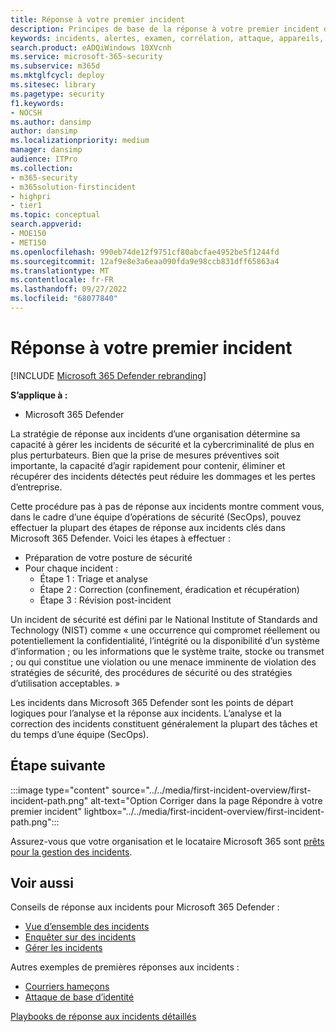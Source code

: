 ```yaml
---
title: Réponse à votre premier incident
description: Principes de base de la réponse à votre premier incident dans Microsoft 365 Defender.
keywords: incidents, alertes, examen, corrélation, attaque, appareils, utilisateurs, identités, identité, boîte aux lettres, e-mail, 365, microsoft, m365, réponse aux incidents, cyberattaque, auto-étude, montée en puissance, montée en puissance, intégration, répondeur d’incident
search.product: eADQiWindows 10XVcnh
ms.service: microsoft-365-security
ms.subservice: m365d
ms.mktglfcycl: deploy
ms.sitesec: library
ms.pagetype: security
f1.keywords:
- NOCSH
ms.author: dansimp
author: dansimp
ms.localizationpriority: medium
manager: dansimp
audience: ITPro
ms.collection:
- m365-security
- m365solution-firstincident
- highpri
- tier1
ms.topic: conceptual
search.appverid:
- MOE150
- MET150
ms.openlocfilehash: 990eb74de12f9751cf80abcfae4952be5f1244fd
ms.sourcegitcommit: 12af9e8e3a6eaa090fda9e98ccb831dff65863a4
ms.translationtype: MT
ms.contentlocale: fr-FR
ms.lasthandoff: 09/27/2022
ms.locfileid: "68077840"
---
```

# <a name="responding-to-your-first-incident"></a>Réponse à votre premier incident

[!INCLUDE [Microsoft 365 Defender rebranding](../includes/microsoft-defender.md)]

**S’applique à :**
- Microsoft 365 Defender

La stratégie de réponse aux incidents d’une organisation détermine sa capacité à gérer les incidents de sécurité et la cybercriminalité de plus en plus perturbateurs. Bien que la prise de mesures préventives soit importante, la capacité d’agir rapidement pour contenir, éliminer et récupérer des incidents détectés peut réduire les dommages et les pertes d’entreprise.

Cette procédure pas à pas de réponse aux incidents montre comment vous, dans le cadre d’une équipe d’opérations de sécurité (SecOps), pouvez effectuer la plupart des étapes de réponse aux incidents clés dans Microsoft 365 Defender. Voici les étapes à effectuer :

- Préparation de votre posture de sécurité
- Pour chaque incident :
  - Étape 1 : Triage et analyse
  - Étape 2 : Correction (confinement, éradication et récupération)
  - Étape 3 : Révision post-incident

Un incident de sécurité est défini par le National Institute of Standards and Technology (NIST) comme « une occurrence qui compromet réellement ou potentiellement la confidentialité, l’intégrité ou la disponibilité d’un système d’information ; ou les informations que le système traite, stocke ou transmet ; ou qui constitue une violation ou une menace imminente de violation des stratégies de sécurité, des procédures de sécurité ou des stratégies d’utilisation acceptables. »

Les incidents dans Microsoft 365 Defender sont les points de départ logiques pour l’analyse et la réponse aux incidents. L’analyse et la correction des incidents constituent généralement la plupart des tâches et du temps d’une équipe (SecOps).

## <a name="next-step"></a>Étape suivante

:::image type="content" source="../../media/first-incident-overview/first-incident-path.png" alt-text="Option Corriger dans la page Répondre à votre premier incident" lightbox="../../media/first-incident-overview/first-incident-path.png":::

Assurez-vous que votre organisation et le locataire Microsoft 365 sont [prêts pour la gestion des incidents](first-incident-prepare.md).

## <a name="see-also"></a>Voir aussi

Conseils de réponse aux incidents pour Microsoft 365 Defender :

- [Vue d’ensemble des incidents](incidents-overview.md)
- [Enquêter sur des incidents](investigate-incidents.md)
- [Gérer les incidents](manage-incidents.md)

Autres exemples de premières réponses aux incidents :

- [Courriers hameçons](first-incident-path-phishing.md)
- [Attaque de base d’identité](first-incident-path-identity.md)

[Playbooks de réponse aux incidents détaillés](/security/compass/incident-response-playbooks)


